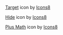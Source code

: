 <a target="_blank" href="https://icons8.com/icon/87365/target">Target</a> icon by <a target="_blank" href="https://icons8.com">Icons8</a>

<a target="_blank" href="https://icons8.com/icon/85035/hide">Hide</a> icon by <a target="_blank" href="https://icons8.com">Icons8</a>

<a target="_blank" href="https://icons8.com/icon/96645/plus-math">Plus Math</a> icon by <a target="_blank" href="https://icons8.com">Icons8</a>

